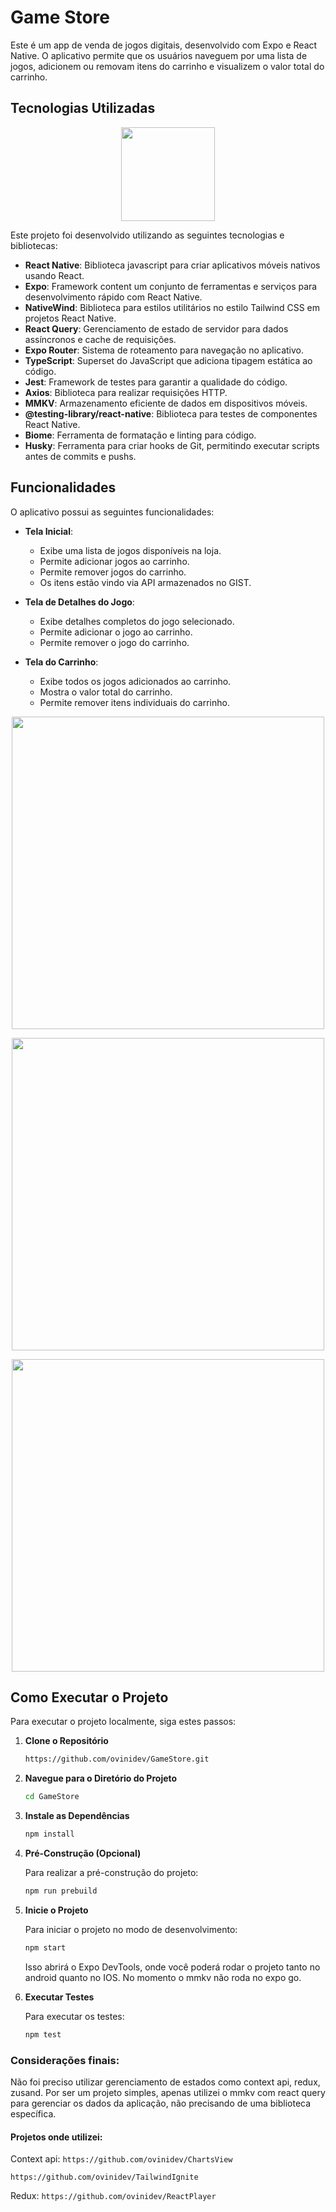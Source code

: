 # Game Store

Este é um app de venda de jogos digitais, desenvolvido com Expo e React Native. O aplicativo permite que os usuários naveguem por uma lista de jogos, adicionem ou removam itens do carrinho e visualizem o valor total do carrinho.

## Tecnologias Utilizadas

<p align="center">
  <img height="150px" src="https://i.imgur.com/y0J4S7N.png" />
</p>
Este projeto foi desenvolvido utilizando as seguintes tecnologias e bibliotecas:

- **React Native**: Biblioteca javascript para criar aplicativos móveis nativos usando React.
- **Expo**: Framework content um conjunto de ferramentas e serviços para desenvolvimento rápido com React Native.
- **NativeWind**: Biblioteca para estilos utilitários no estilo Tailwind CSS em projetos React Native.
- **React Query**: Gerenciamento de estado de servidor para dados assíncronos e cache de requisições.
- **Expo Router**: Sistema de roteamento para navegação no aplicativo.
- **TypeScript**: Superset do JavaScript que adiciona tipagem estática ao código.
- **Jest**: Framework de testes para garantir a qualidade do código.
- **Axios**: Biblioteca para realizar requisições HTTP.
- **MMKV**: Armazenamento eficiente de dados em dispositivos móveis.
- **@testing-library/react-native**: Biblioteca para testes de componentes React Native.
- **Biome**: Ferramenta de formatação e linting para código.
- **Husky**: Ferramenta para criar hooks de Git, permitindo executar scripts antes de commits e pushs.

## Funcionalidades

O aplicativo possui as seguintes funcionalidades:

- **Tela Inicial**: 
  - Exibe uma lista de jogos disponíveis na loja.
  - Permite adicionar jogos ao carrinho.
  - Permite remover jogos do carrinho.
  - Os itens estão vindo via API armazenados no GIST.

- **Tela de Detalhes do Jogo**: 
  - Exibe detalhes completos do jogo selecionado.
  - Permite adicionar o jogo ao carrinho.
  - Permite remover o jogo do carrinho.

- **Tela do Carrinho**: 
  - Exibe todos os jogos adicionados ao carrinho.
  - Mostra o valor total do carrinho.
  - Permite remover itens individuais do carrinho.

<p align="center">
  <img height="500px" src="https://i.imgur.com/DIHv6Cl.png" />
</p>
<p align="center">
  <img height="500px" src="https://i.imgur.com/0dWNg6w.png" />
</p>
<p align="center">
  <img height="500px" src="https://i.imgur.com/HjDP8PT.png" />
</p>

## Como Executar o Projeto

Para executar o projeto localmente, siga estes passos:

1. **Clone o Repositório**

   ```bash
   https://github.com/ovinidev/GameStore.git
   ```

2. **Navegue para o Diretório do Projeto**

   ```bash
   cd GameStore
   ```

3. **Instale as Dependências**

   ```bash
   npm install
   ```

4. **Pré-Construção (Opcional)**

   Para realizar a pré-construção do projeto:

   ```bash
   npm run prebuild
   ```

5. **Inicie o Projeto**

   Para iniciar o projeto no modo de desenvolvimento:

   ```bash
   npm start
   ```

   Isso abrirá o Expo DevTools, onde você poderá rodar o projeto tanto no android quanto no IOS. No momento o mmkv não roda no expo go.

6. **Executar Testes**

   Para executar os testes:

   ```bash
   npm test
   ```

### Considerações finais:

Não foi preciso utilizar gerenciamento de estados como context api, redux, zusand. Por ser um projeto simples, apenas utilizei o mmkv com react query para gerenciar os dados da aplicação, não precisando de uma biblioteca específica.

#### Projetos onde utilizei:
Context api:
`https://github.com/ovinidev/ChartsView`

`https://github.com/ovinidev/TailwindIgnite`

Redux:
`https://github.com/ovinidev/ReactPlayer`